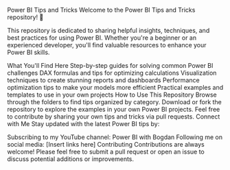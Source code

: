 Power BI Tips and Tricks
Welcome to the Power BI Tips and Tricks repository! 🎉

This repository is dedicated to sharing helpful insights, techniques, and best practices for using Power BI. Whether you're a beginner or an experienced developer, you'll find valuable resources to enhance your Power BI skills.

What You'll Find Here
Step-by-step guides for solving common Power BI challenges
DAX formulas and tips for optimizing calculations
Visualization techniques to create stunning reports and dashboards
Performance optimization tips to make your models more efficient
Practical examples and templates to use in your own projects
How to Use This Repository
Browse through the folders to find tips organized by category.
Download or fork the repository to explore the examples in your own Power BI projects.
Feel free to contribute by sharing your own tips and tricks via pull requests.
Connect with Me
Stay updated with the latest Power BI tips by:

Subscribing to my YouTube channel: Power BI with Bogdan
Following me on social media: [Insert links here]
Contributing
Contributions are always welcome! Please feel free to submit a pull request or open an issue to discuss potential additions or improvements.
